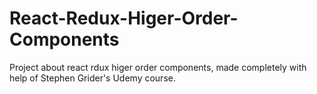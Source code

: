# React-Redux-Higer-Order-Components

Project about react rdux higer order components, made completely with help of Stephen Grider's Udemy course.
